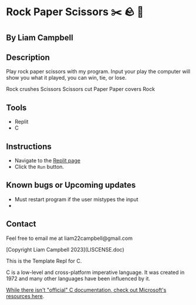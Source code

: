 # Rock Paper Scissors ✂️ 🪨 📄 

## By Liam Campbell

## Description

Play rock paper scissors with my program. Input your play the computer will show you what it played, you can win, tie, or lose.

Rock crushes Scissors
Scissors cut Paper
Paper covers Rock


## Tools

* Replit
* C

## Instructions

* Navigate to the [Replit page]([https://replit.com/@liamcampbell110/Assignment-1](https://replit.com/@liamcampbell110/Rock-Paper-Scissors-Assignment-3#main.c))
* Click the `Run` button.

## Known bugs or Upcoming updates

* Must restart program if the user mistypes the input
* 

## Contact

<p>Feel free to email me at liam22campbell@gmail.com</p>

<p>[Copyright Liam Campbell 2023](LISCENSE.doc)</p>

This is the Template Repl for C.

C is a low-level and cross-platform imperative language. It was created in 1972 and many other languages have been influenced by it.

[While there isn't "official" C documentation, check out Microsoft's resources here](https://docs.microsoft.com/en-us/cpp/c-language).